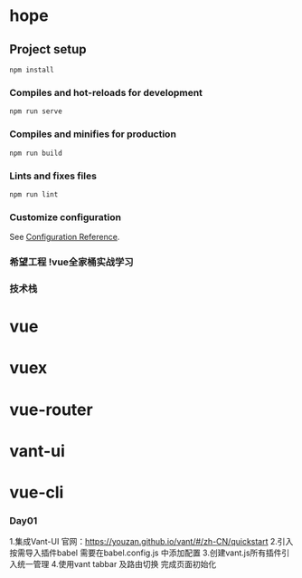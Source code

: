 # hope

## Project setup
```
npm install
```

### Compiles and hot-reloads for development
```
npm run serve
```

### Compiles and minifies for production
```
npm run build
```

### Lints and fixes files
```
npm run lint
```

### Customize configuration
See [Configuration Reference](https://cli.vuejs.org/config/).




### 希望工程   !vue全家桶实战学习

### 技术栈
# vue
# vuex
# vue-router
# vant-ui
# vue-cli

### Day01
1.集成Vant-UI 官网：https://youzan.github.io/vant/#/zh-CN/quickstart
2.引入按需导入插件babel 需要在babel.config.js 中添加配置
3.创建vant.js所有插件引入统一管理
4.使用vant tabbar 及路由切换 完成页面初始化
